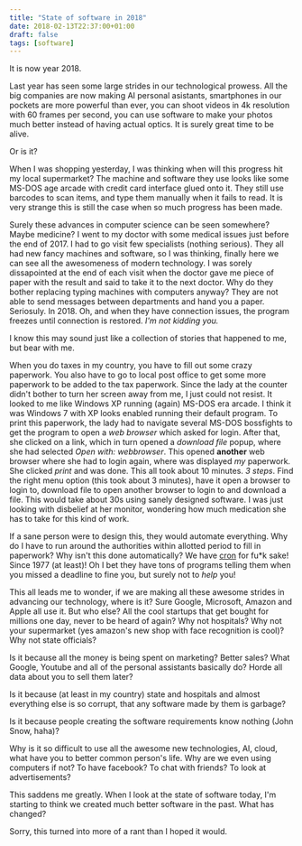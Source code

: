 ```yaml
---
title: "State of software in 2018"
date: 2018-02-13T22:37:00+01:00
draft: false
tags: [software]
---
```

It is now year 2018.

Last year has seen some large strides in our technological prowess. 
All the big companies are now making AI personal asistants, smartphones in our pockets are more powerful than ever, you can shoot videos in 4k resolution with 60 frames per second, you can use software to make your photos much better instead of having actual optics. It is surely great time to be alive.

Or is it?

When I was shopping yesterday, I was thinking when will this progress hit my local supermarket? The machine and software they use looks like some MS-DOS age arcade with credit card interface glued onto it. They still use barcodes to scan items, and type them manually when it fails to read. It is very strange this is still the case when so much progress has been made.

Surely these advances in computer science can be seen somewhere? Maybe medicine? I went to my doctor with some medical issues just before the end of 2017. I had to go visit few specialists (nothing serious). They all had new fancy machines and software, so I was thinking, finally here we can see all the awesomeness of modern technology. I was sorely dissapointed at the end of each visit when the doctor gave me piece of paper with the result and said to take it to the next doctor. Why do they bother replacing typing machines with computers anyway? They are not able to send messages between departments and hand you a paper. Seriosuly. In 2018. Oh, and when they have connection issues, the program freezes until connection is restored. *I'm not kidding you.*

I know this may sound just like a collection of stories that happened to me, but bear with me.

When you do taxes in my country, you have to fill out some crazy paperwork. You also have to go to local post office to get some more paperwork to be added to the tax paperwork. Since the lady at the counter didn't bother to turn her screen away from me, I just could not resist. It looked to me like Windows XP running (again) MS-DOS era arcade. I think it was Windows 7 with XP looks enabled running their default program. To print this paperwork, the lady had to navigate several MS-DOS bossfights to get the program to open a *web browser* which asked for login. After that, she clicked on a link, which in turn opened a *download file* popup, where she had selected *Open with: webbrowser*. This opened **another** web browser where she had to login again, where was displayed *my* paperwork. She clicked *print* and was done. This all took about 10 minutes. *3 steps*. Find the right menu option (this took about 3 minutes), have it open a browser to login to, download file to open another browser to login to and download a file. This would take about 30s using sanely designed software. I was just looking with disbelief at her monitor, wondering how much medication she has to take for this kind of work.

If a sane person were to design this, they would automate everything. Why do I have to run around the authorities within allotted period to fill in paperwork? Why isn't this done automatically? We have [cron](https://en.wikipedia.org/wiki/Cron) for fu*k sake! Since 1977 (at least)! Oh I bet they have tons of programs telling them when you missed a deadline to fine you, but surely not to *help* you!

This all leads me to wonder, if we are making all these awesome strides in advancing our technology, where is it? Sure Google, Microsoft, Amazon and Apple all use it. But who else? All the cool startups that get bought for millions one day, never to be heard of again? Why not hospitals? Why not your supermarket (yes amazon's new shop with face recognition is cool)? Why not state officials?

Is it because all the money is being spent on marketing? Better sales? What Google, Youtube and all of the personal assistants basically do? Horde all data about you to sell them later?

Is it because (at least in my country) state and hospitals and almost everything else is so corrupt, that any software made by them is garbage?

Is it because people creating the software requirements know nothing (John Snow, haha)?

Why is it so difficult to use all the awesome new technologies, AI, cloud, what have you to better common person's life. Why are we even using computers if not? To have facebook? To chat with friends? To look at advertisements?

This saddens me greatly. When I look at the state of software today, I'm starting to think we created much better software in the past. What has changed?

Sorry, this turned into more of a rant than I hoped it would.
